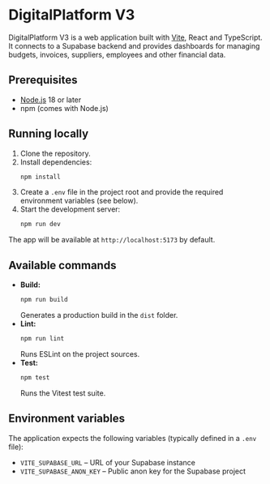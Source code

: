 # DigitalPlatform V3

DigitalPlatform V3 is a web application built with [Vite](https://vitejs.dev/), React and TypeScript. It connects to a Supabase backend and provides dashboards for managing budgets, invoices, suppliers, employees and other financial data.

## Prerequisites

- [Node.js](https://nodejs.org/) 18 or later
- npm (comes with Node.js)

## Running locally

1. Clone the repository.
2. Install dependencies:
   ```bash
   npm install
   ```
3. Create a `.env` file in the project root and provide the required environment variables (see below).
4. Start the development server:
   ```bash
   npm run dev
   ```

The app will be available at `http://localhost:5173` by default.

## Available commands

- **Build:**
  ```bash
  npm run build
  ```
  Generates a production build in the `dist` folder.
- **Lint:**
  ```bash
  npm run lint
  ```
  Runs ESLint on the project sources.
- **Test:**
  ```bash
  npm test
  ```
  Runs the Vitest test suite.

## Environment variables

The application expects the following variables (typically defined in a `.env` file):

- `VITE_SUPABASE_URL` – URL of your Supabase instance
- `VITE_SUPABASE_ANON_KEY` – Public anon key for the Supabase project

